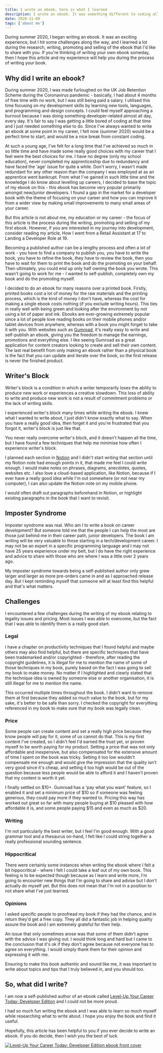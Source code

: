 ```yaml
---
title: I wrote an ebook, here is what I learned
description: I wrote an ebook. It was something different to coding all the time and I want to share my experience, successes and challenges.
date: 2020-11-09
tags: ['about me']
---
```


During summer <time datetime="2020">2020</time>, I began writing an ebook. It was an exciting experience, but I hit some challenges along the way, and I learned a lot during the research, writing, promoting and selling of the ebook that I'd like to share with you. If you're thinking of writing your own ebook someday, then I hope this article and my experience will help you during the process of writing your book.

## Why did I write an ebook?

During summer <time datetime="2020">2020</time>, I was made furloughed on the UK Job Retention Scheme during the Coronavirus pandemic - basically, I had about 4 months of free time with no work, but I was still being paid a salary. I utilised this time focusing on my development skills by learning new tools, languages, and programming and design concepts. I could feel myself approaching a burnout because I was doing something developer-related almost all day, every day. It's fair to say I was getting a little bored of coding at that time and I just needed something else to do. Since I've always wanted to write an ebook at some point in my career, I felt now (summer <time datetime="2020">2020</time>) would be a perfect time to start, and would be a nice break from constant coding.

At such a young age, I've felt for a long time that I've achieved so much in so little time and have made some really good choices with my career that I feel were the best choices for me. I have no degree (only my school education), never completed my apprenticeship due to redundancy and have faced the 'age' issue for quite a while. Don't worry, I wasn't made redundant for any other reason than the company I was employed at as an apprentice went bankrupt. From what I've gained in such little time and the knowledge I do know about levelling up careers, I decided to base the topic of my ebook on this - this ebook has become very popular primarily amongst new/junior developers. I found a gap in the market for a developer book with the theme of focusing on your career and how you can improve it from a wider view by making small improvements to many small areas of your career.

But this article is not about me, my education or my career - the focus of this article is the process during the writing, promoting and selling of my first ebook. However, if you are interested in my journey into development, consider reading my article, <nuxt-link to="/blog/2020/how-i-went-from-a-retail-assistant-at-17-to-landing-a-developer-role-at-19">How I went from a Retail Assistant at 17 to Landing a Developer Role at 19</nuxt-link>.

Becoming a published author can be a lengthy process and often a lot of work - you have to find a company to publish you, you have to write the book, you have to refine the book, they have to review the book, then you have to wait for them to print the book and do the promoting on your behalf. Then ultimately, you could end up only half owning the book you wrote. This wasn't going to work for me - I wanted to self-publish, completely own my book and do the promoting myself.

I decided to do an ebook for many reasons over a printed book. Firstly, printed books cost a lot of money for the raw materials and the printing process, which is the kind of money I don't have, whereas the cost for making a single ebook costs nothing (if you exclude writing hours). This ties in really well with being green and looking after the environment by not using a lot of paper and ink. Ebooks are ever-growing extremely popular since a lot of people love reading books on their mobile phones and/or tablet devices from anywhere, whereas with a book you might forget to take it with you. With websites such as [Gumroad](https://gumroad.com/jackdomleo7), it's really easy to write and self-publish an ebook, giving you the freedom to manage the earnings, promotions and everything else. I like seeing Gumroad as a great application for content creators looking to create and sell their own content. The last real benefit from only making an ebook rather than a physical book is the fact that you can update and iterate over the book, so the first release is never the finished product.

## Writer's Block

Writer's block is a condition in which a writer temporarily loses the ability to produce new work or experiences a creative slowdown. This loss of ability to write and produce new work is not a result of commitment problems or the lack of writing skills.

I experienced writer's block many times while writing the ebook. I knew what I wanted to write about, I just didn't know exactly what to say. When you have a really good idea, then forget it and you're frustrated that you forgot it, writer's block is just like that.

You never really overcome writer's block, and it doesn't happen all the time, but I have found a few techniques that help me minimise how often I experience writer's block.

I planned each section in [Notion](https://www.notion.so) and I didn't start writing that section until my Notion note had enough points in it, that made me feel I could write enough. I would make notes on phrases, diagrams, anecdotes, quotes, websites etc. I also love a cloud-based application, like Notion, because if I ever have a really good idea while I'm out somewhere (or not near my computer), I can also update the Notion note on my mobile phone.

I would often draft out paragraphs beforehand in Notion, or highlight existing paragraphs in the book that I want to revisit.

## Imposter Syndrome

Imposter syndrome was real. Who am I to write a book on career development? But someone told me that the people I can help the most are those just behind me in their career path, junior developers. The book I am writing will be very valuable to those starting in a tech/development career. I may not be an expert in a specific programming language and I may not have 25 years experience under my belt, but I do have the right experience and advice to share with those who are where I was a little over 2 years ago.

My imposter syndrome towards being a self-published author only grew larger and larger as more pre-orders came in and as I approached release day. But I kept reminding myself that someone will at least find this helpful and that's what matters.

## Challenges

I encountered a few challenges during the writing of my ebook relating to legality issues and pricing. Most issues I was able to overcome, but the fact that I was able to identify them is a really good start.

### Legal

I have a chapter on productivity techniques that I found helpful and maybe others may also find helpful, but there are specific techniques that have been trademarked and/or copyrighted - therefore, after reading the copyright guidelines, it is illegal for me to mention the name of some of those techniques in my book, purely based on the fact I was going to sell my book to make money. No matter if I highlighted and clearly stated that the technique idea is owned by someone else or another organisation, it is still illegal for me to mention the name.

This occurred multiple times throughout the book. I didn't want to remove them at first because they added so much value to the book, but for my sake, it's better to be safe than sorry. I checked the copyright for everything referenced in my book to make sure that my book was legally clean.

### Price

Some people can create content and set a really high price because they know people will pay for it, some of us cannot do that. This is my first content I've created, so I didn't feel I'd earned the trust yet, or proven myself to be worth paying for my product. Setting a price that was not only affordable and inexpensive, but also compensated for the extensive amount of time I spent on the book was tricky. Setting it too low wouldn't compensate me enough and would give the impression that the quality isn't very good since it's cheap, and setting it too high would be out of the question because less people would be able to afford it and I haven't proven that my content is worth it yet.

I finally settled on $10+. Gumroad has a 'pay what you want' feature, so I enabled it and set a minimum price of $10 so if someone was feeling generous, they could pay more if they wanted to. Pricing this way has worked out great so far with many people buying at $10 pleased with how affordable it is, and some people paying $15 and even as much as $20.

### Writing

I'm not particularly the best writer, but I feel I'm good enough. With a good grammar tool and a thesaurus on-hand, I felt like I could string together a really professional sounding sentence.

### Hippocritical

There were certainly some instances when writing the ebook where I felt a bit hippocritical - where I felt I could take a leaf out of my own book. This feeling is to be expected though because as I learn and write more, I'm going to encounter new things that I'm going to share and advise but I don't actually do myself yet. But this does not mean that I'm not in a position to not share what I've just learned.

### Opinions

I asked specific people to proofread my book if they had the chance, and in return they'd get a free copy. They all did a fantastic job in helping quality assure the book and I am extremely grateful for their help.

An issue that only sometimes arose was that some of them didn't agree with the advice I was giving out. I would think long and hard but I came to the conclusion that it's ok if they don't agree because not everyone has to agree on everything. I would simply thank them for their opinion and expressing it with me.

Ensuring to make this book authentic and sound like me, it was important to write about topics and tips that I truly believed in, and you should too.

## So, what did I write?

I am now a self-published author of an ebook called [Level-Up Your Career Today: Developer Edition](https://levelupyourcareer.today) and I could not be more proud.

I had so much fun writing the ebook and I was able to learn so much myself while researching what to write about. I hope you enjoy the book and find it useful.

Hopefully, this article has been helpful to you if you ever decide to write an ebook. If you do decide, then I wish you the best of luck.

[![Level-Up Your Career Today: Developer Edition ebook front cover](/blog/i-wrote-an-ebook-here-is-what-i-learned/levelupyourcareertoday.png)](https://levelupyourcareer.today)